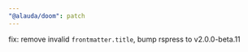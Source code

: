 ```yaml
---
"@alauda/doom": patch
---
```


fix: remove invalid `frontmatter.title`, bump rspress to v2.0.0-beta.11
